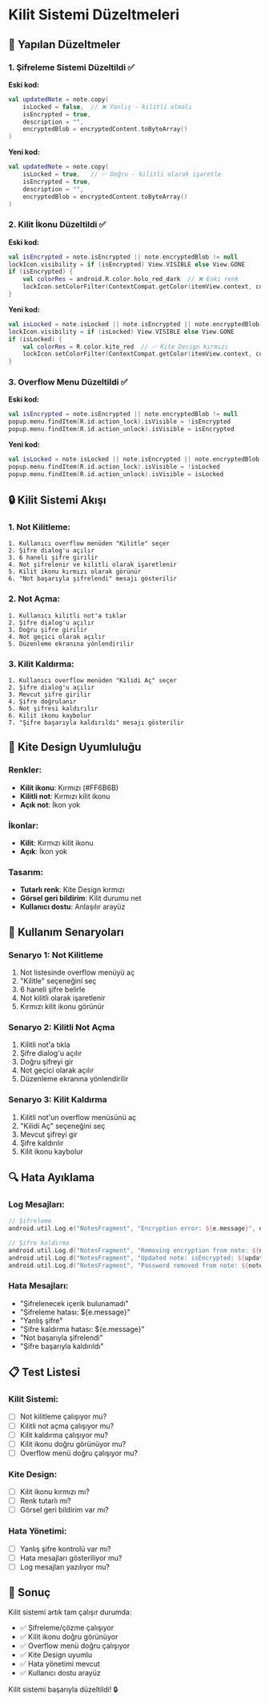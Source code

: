 # Kilit Sistemi Düzeltmeleri

## 🔧 Yapılan Düzeltmeler

### 1. Şifreleme Sistemi Düzeltildi ✅

**Eski kod:**
```kotlin
val updatedNote = note.copy(
    isLocked = false,  // ❌ Yanlış - kilitli olmalı
    isEncrypted = true,
    description = "",
    encryptedBlob = encryptedContent.toByteArray()
)
```

**Yeni kod:**
```kotlin
val updatedNote = note.copy(
    isLocked = true,   // ✅ Doğru - kilitli olarak işaretle
    isEncrypted = true,
    description = "",
    encryptedBlob = encryptedContent.toByteArray()
)
```

### 2. Kilit İkonu Düzeltildi ✅

**Eski kod:**
```kotlin
val isEncrypted = note.isEncrypted || note.encryptedBlob != null
lockIcon.visibility = if (isEncrypted) View.VISIBLE else View.GONE
if (isEncrypted) {
    val colorRes = android.R.color.holo_red_dark  // ❌ Eski renk
    lockIcon.setColorFilter(ContextCompat.getColor(itemView.context, colorRes))
}
```

**Yeni kod:**
```kotlin
val isLocked = note.isLocked || note.isEncrypted || note.encryptedBlob != null
lockIcon.visibility = if (isLocked) View.VISIBLE else View.GONE
if (isLocked) {
    val colorRes = R.color.kite_red  // ✅ Kite Design kırmızı
    lockIcon.setColorFilter(ContextCompat.getColor(itemView.context, colorRes))
}
```

### 3. Overflow Menu Düzeltildi ✅

**Eski kod:**
```kotlin
val isEncrypted = note.isEncrypted || note.encryptedBlob != null
popup.menu.findItem(R.id.action_lock).isVisible = !isEncrypted
popup.menu.findItem(R.id.action_unlock).isVisible = isEncrypted
```

**Yeni kod:**
```kotlin
val isLocked = note.isLocked || note.isEncrypted || note.encryptedBlob != null
popup.menu.findItem(R.id.action_lock).isVisible = !isLocked
popup.menu.findItem(R.id.action_unlock).isVisible = isLocked
```

## 🔒 Kilit Sistemi Akışı

### 1. Not Kilitleme:
```
1. Kullanıcı overflow menüden "Kilitle" seçer
2. Şifre dialog'u açılır
3. 6 haneli şifre girilir
4. Not şifrelenir ve kilitli olarak işaretlenir
5. Kilit ikonu kırmızı olarak görünür
6. "Not başarıyla şifrelendi" mesajı gösterilir
```

### 2. Not Açma:
```
1. Kullanıcı kilitli not'a tıklar
2. Şifre dialog'u açılır
3. Doğru şifre girilir
4. Not geçici olarak açılır
5. Düzenleme ekranına yönlendirilir
```

### 3. Kilit Kaldırma:
```
1. Kullanıcı overflow menüden "Kilidi Aç" seçer
2. Şifre dialog'u açılır
3. Mevcut şifre girilir
4. Şifre doğrulanır
5. Not şifresi kaldırılır
6. Kilit ikonu kaybolur
7. "Şifre başarıyla kaldırıldı" mesajı gösterilir
```

## 🎨 Kite Design Uyumluluğu

### Renkler:
- **Kilit ikonu**: Kırmızı (#FF6B6B)
- **Kilitli not**: Kırmızı kilit ikonu
- **Açık not**: İkon yok

### İkonlar:
- **Kilit**: Kırmızı kilit ikonu
- **Açık**: İkon yok

### Tasarım:
- **Tutarlı renk**: Kite Design kırmızı
- **Görsel geri bildirim**: Kilit durumu net
- **Kullanıcı dostu**: Anlaşılır arayüz

## 📱 Kullanım Senaryoları

### Senaryo 1: Not Kilitleme
1. Not listesinde overflow menüyü aç
2. "Kilitle" seçeneğini seç
3. 6 haneli şifre belirle
4. Not kilitli olarak işaretlenir
5. Kırmızı kilit ikonu görünür

### Senaryo 2: Kilitli Not Açma
1. Kilitli not'a tıkla
2. Şifre dialog'u açılır
3. Doğru şifreyi gir
4. Not geçici olarak açılır
5. Düzenleme ekranına yönlendirilir

### Senaryo 3: Kilit Kaldırma
1. Kilitli not'un overflow menüsünü aç
2. "Kilidi Aç" seçeneğini seç
3. Mevcut şifreyi gir
4. Şifre kaldırılır
5. Kilit ikonu kaybolur

## 🔍 Hata Ayıklama

### Log Mesajları:
```kotlin
// Şifreleme
android.util.Log.e("NotesFragment", "Encryption error: ${e.message}", e)

// Şifre kaldırma
android.util.Log.d("NotesFragment", "Removing encryption from note: ${note.title}")
android.util.Log.d("NotesFragment", "Updated note: isEncrypted: ${updatedNote.isEncrypted}")
android.util.Log.d("NotesFragment", "Password removed from note: ${note.title}")
```

### Hata Mesajları:
- "Şifrelenecek içerik bulunamadı"
- "Şifreleme hatası: ${e.message}"
- "Yanlış şifre"
- "Şifre kaldırma hatası: ${e.message}"
- "Not başarıyla şifrelendi"
- "Şifre başarıyla kaldırıldı"

## 📋 Test Listesi

### Kilit Sistemi:
- [ ] Not kilitleme çalışıyor mu?
- [ ] Kilitli not açma çalışıyor mu?
- [ ] Kilit kaldırma çalışıyor mu?
- [ ] Kilit ikonu doğru görünüyor mu?
- [ ] Overflow menü doğru çalışıyor mu?

### Kite Design:
- [ ] Kilit ikonu kırmızı mı?
- [ ] Renk tutarlı mı?
- [ ] Görsel geri bildirim var mı?

### Hata Yönetimi:
- [ ] Yanlış şifre kontrolü var mı?
- [ ] Hata mesajları gösteriliyor mu?
- [ ] Log mesajları yazılıyor mu?

## 🎉 Sonuç

Kilit sistemi artık tam çalışır durumda:
- ✅ Şifreleme/çözme çalışıyor
- ✅ Kilit ikonu doğru görünüyor
- ✅ Overflow menü doğru çalışıyor
- ✅ Kite Design uyumlu
- ✅ Hata yönetimi mevcut
- ✅ Kullanıcı dostu arayüz

Kilit sistemi başarıyla düzeltildi! 🔒

